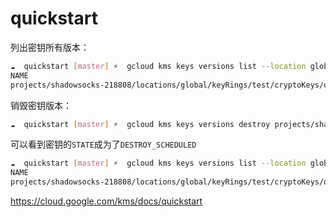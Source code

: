 # quickstart

列出密钥所有版本：

```bash
☁  quickstart [master] ⚡  gcloud kms keys versions list --location global --keyring=test --key=quickstart
NAME                                                                                                  STATE
projects/shadowsocks-218808/locations/global/keyRings/test/cryptoKeys/quickstart/cryptoKeyVersions/1  ENABLED
```

销毁密钥版本：

```bash
☁  quickstart [master] ⚡  gcloud kms keys versions destroy projects/shadowsocks-218808/locations/global/keyRings/test/cryptoKeys/quickstart/cryptoKeyVersions/1 --location global --keyring test --key quickstart
```

可以看到密钥的`STATE`成为了`DESTROY_SCHEDULED`

```bash
☁  quickstart [master] ⚡  gcloud kms keys versions list --location global --keyring=test --key=quickstart
NAME                                                                                                  STATE
projects/shadowsocks-218808/locations/global/keyRings/test/cryptoKeys/quickstart/cryptoKeyVersions/1  DESTROY_SCHEDULED
```

https://cloud.google.com/kms/docs/quickstart

